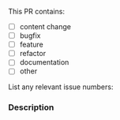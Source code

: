 <!--
  ⚡️ katchow! We ❤️ Pull Requests!

  If you remove or skip this template, you'll make the 🐼 sad and the mighty god
  of Github will appear and pile-drive the close button from a great height
  while making animal noises.
-->

This PR contains:
<!-- Please place an x (no spaces - [x]) in all [ ] that apply. -->
- [ ] content change
- [ ] bugfix
- [ ] feature
- [ ] refactor
- [ ] documentation
- [ ] other

List any relevant issue numbers:

### Description

<!--
  Please be thorough and clearly explain the problem being solved.
  * If this PR adds a feature, look for previous discussion on the feature by searching the issues first.
  * Is this PR related to an issue?
-->
